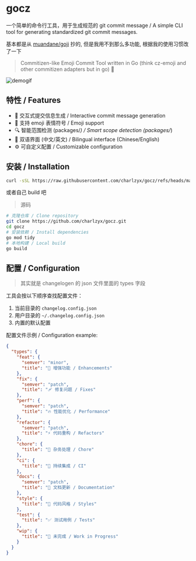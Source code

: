 # gocz

一个简单的命令行工具，用于生成规范的 git commit message / A simple CLI tool for generating standardized git commit messages.

基本都是从 [muandane/goji](https://github.com/muandane/goji) 抄的, 但是我用不到那么多功能, 根据我的使用习惯改了一下

> Commitizen-like Emoji Commit Tool written in Go (think cz-emoji and other commitizen adapters but in go) 🚀

![demogif](https://r2.chaogpt.space/goczdemo.gif)

## 特性 / Features

- 🎯 交互式提交信息生成 / Interactive commit message generation
- 🌈 支持 emoji 表情符号 / Emoji support
- 🔍 智能范围检测 (packages/_) / Smart scope detection (packages/_)
- 🎨 双语界面 (中文/英文) / Bilingual interface (Chinese/English)
- ⚙️ 可自定义配置 / Customizable configuration

## 安装 / Installation

```bash
curl -sSL https://raw.githubusercontent.com/charlzyx/gocz/refs/heads/master/install.sh | bash
```

或者自己 build 吧

> 源码

```bash
# 克隆仓库 / Clone repository
git clone https://github.com/charlzyx/gocz.git
cd gocz
# 安装依赖 / Install dependencies
go mod tidy
# 本地构建 / Local build
go build
```

## 配置 / Configuration

> 其实就是 changelogen 的 json 文件里面的 types 字段

工具会按以下顺序查找配置文件：

1. 当前目录的 `changelog.config.json`
2. 用户目录的 `~/.changelog.config.json`
3. 内置的默认配置

配置文件示例 / Configuration example:

```json
{
  "types": {
    "feat": {
      "semver": "minor",
      "title": "🚀 增强功能 / Enhancements"
    },
    "fix": {
      "semver": "patch",
      "title": "🩹 修复问题 / Fixes"
    },
    "perf": {
      "semver": "patch",
      "title": "🔥 性能优化 / Performance"
    },
    "refactor": {
      "semver": "patch",
      "title": "⚡ 代码重构 / Refactors"
    },
    "chore": {
      "title": "🏡 杂务处理 / Chore"
    },
    "ci": {
      "title": "🤖 持续集成 / CI"
    },
    "docs": {
      "semver": "patch",
      "title": "📖 文档更新 / Documentation"
    },
    "style": {
      "title": "💅 代码风格 / Styles"
    },
    "test": {
      "title": "✅ 测试用例 / Tests"
    },
    "wip": {
      "title": "🚧 未完成 / Work in Progress"
    }
  }
}
```
